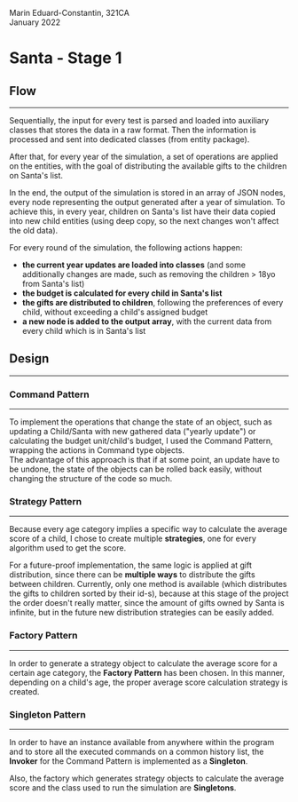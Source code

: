 Marin Eduard-Constantin, 321CA
<br>
January 2022

<h1>Santa - Stage 1</h1>

<h2>Flow</h2>

-------------------------------------------------------------------------------
Sequentially, the input for every test is parsed and loaded into
auxiliary classes that stores the data in a raw format. Then the
information is processed and sent into dedicated classes (from
entity package).

After that, for every year of the simulation, a set of operations
are applied on the entities, with the goal of distributing the
available gifts to the children on Santa's list.

In the end, the output of the simulation is stored in an array of
JSON nodes, every node representing the output generated after a
year of simulation. To achieve this, in every year, children on
Santa's list have their data copied into new child entities (using
deep copy, so the next changes won't affect the old data).

For every round of the simulation, the following actions happen:
- <b>the current year updates are loaded into classes</b> (and some
  additionally changes are made, such as removing the children > 18yo
  from Santa's list)
- <b>the budget is calculated for every child in Santa's list</b>
- <b>the gifts are distributed to children</b>, following the preferences
  of every child, without exceeding a child's assigned budget
- <b>a new node is added to the output array</b>, with the current data
  from every child which is in Santa's list


<h2>Design</h2>

-------------------------------------------------------------------------------

<h3>Command Pattern</h3>

-------------------------------------------------------------------------------
To implement the operations that change the state of an object,
such as updating a Child/Santa with new gathered data ("yearly update")
or calculating the budget unit/child's budget, I used the Command Pattern,
wrapping the actions in Command type objects.<br>
The advantage of this approach is that if at some point, an update have to
be undone, the state of the objects can be rolled back easily, without changing
the structure of the code so much.

<h3>Strategy Pattern</h3>

-------------------------------------------------------------------------------
Because every age category implies a specific way to calculate the
average score of a child, I chose to create multiple <b>strategies</b>,
one for every algorithm used to get the score.

For a future-proof implementation, the same logic is applied at gift
distribution, since there can be <b>multiple ways</b> to distribute the
gifts between children. Currently, only one method is available (which
distributes the gifts to children sorted by their id-s), because at this
stage of the project the order doesn't really matter, since the amount of
gifts owned by Santa is infinite, but in the future new distribution
strategies can be easily added.


<h3>Factory Pattern</h3>

-------------------------------------------------------------------------------
In order to generate a strategy object to calculate the average score
for a certain age category, the <b>Factory Pattern</b> has been chosen.
In this manner, depending on a child's age, the proper average
score calculation strategy is created.


<h3>Singleton Pattern</h3>

-------------------------------------------------------------------------------
In order to have an instance available from anywhere within the program
and to store all the executed commands on a common history list, the
<b>Invoker</b> for the Command Pattern is implemented as a <b>Singleton</b>.

Also, the factory which generates strategy objects to calculate the average
score and the class used to run the simulation are <b>Singletons</b>.
